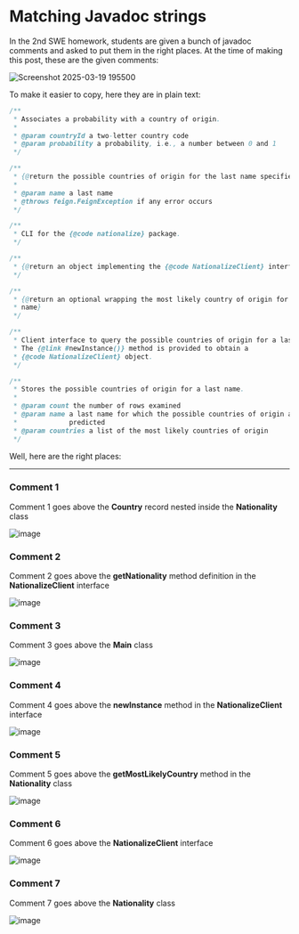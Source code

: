 # Matching Javadoc strings
In the 2nd SWE homework, students are given a bunch of javadoc comments and asked to put them in the right places.
At the time of making this post, these are the given comments:

![Screenshot 2025-03-19 195500](https://github.com/user-attachments/assets/4f97033a-4820-4d42-9512-5a4a6137ca4e)


To make it easier to copy, here they are in plain text:
```java
/**
 * Associates a probability with a country of origin.
 *
 * @param countryId a two-letter country code
 * @param probability a probability, i.e., a number between 0 and 1
 */

/**
 * {@return the possible countries of origin for the last name specified}
 *
 * @param name a last name
 * @throws feign.FeignException if any error occurs
 */

/**
 * CLI for the {@code nationalize} package.
 */

/**
 * {@return an object implementing the {@code NationalizeClient} interface}
 */

/**
 * {@return an optional wrapping the most likely country of origin for the
 * name}
 */

/**
 * Client interface to query the possible countries of origin for a last name.
 * The {@link #newInstance()} method is provided to obtain a
 * {@code NationalizeClient} object.
 */

/**
 * Stores the possible countries of origin for a last name.
 *
 * @param count the number of rows examined
 * @param name a last name for which the possible countries of origin are
 *             predicted
 * @param countries a list of the most likely countries of origin
 */
```



Well, here are the right places:

***

### Comment 1
Comment 1 goes above the **Country** record nested inside the **Nationality** class

![image](https://github.com/user-attachments/assets/c5bc0329-62ed-4f0c-a04f-5bb3634a15df)

### Comment 2
Comment 2 goes above the **getNationality** method definition in the **NationalizeClient** interface 

![image](https://github.com/user-attachments/assets/933049c1-6266-403d-aab1-25c1593e95b8)

### Comment 3
Comment 3 goes above the **Main** class

![image](https://github.com/user-attachments/assets/5fcf7641-dcd6-4a99-9ac1-920e68f54c14)

### Comment 4
Comment 4 goes above the **newInstance** method in the **NationalizeClient** interface

![image](https://github.com/user-attachments/assets/ecfa7e65-d109-4588-a13c-585ac16761b0)


### Comment 5
Comment 5 goes above the **getMostLikelyCountry** method in the **Nationality** class

![image](https://github.com/user-attachments/assets/75f8101a-60a6-4ee8-911d-7e8e1b6e44cc)


### Comment 6
Comment 6 goes above the **NationalizeClient** interface

![image](https://github.com/user-attachments/assets/f5a2d571-9d28-48f2-8907-271467eca853)


### Comment 7
Comment 7 goes above the **Nationality** class

![image](https://github.com/user-attachments/assets/00a528a1-1a17-4bc8-94ec-52f2ce1cd26f)


